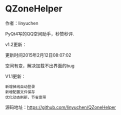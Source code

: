 QZoneHelper
===========
作者：linyuchen

PyQt4写的QQ空间助手，秒赞秒评.

v1.2更新：

更新时间2015年2月12日08:07:02

空间有变，解决加载不出界面的bug

V1.1更新：

    新增掉线自动登录
    新增配置文件保存
    优化动态刷新，节省宽带


源码地址：https://github.com/linyuchen/QZoneHelper
